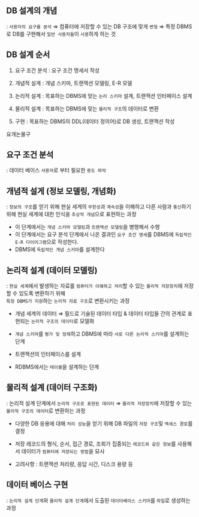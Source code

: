 ## DB 설계의 개념 

: `사용자의 요구를 분석` ⇒ 컴퓨터에 저장할 수 있는 DB 구조에 맞게 `변형` ⇒ 특정 DBMS로 DB를 구현해서 `일반 사용자들`이 `사용`하게 하는 것

## DB 설계 순서 

1) 요구 조건 분석 : 요구 조건 명세서 작성

2) 개념적 설계 : 개념 스키마, 트랜잭션 모델링, E-R 모델

3) 논리적 설계 : 목표하는 DBMS에 맞는 `논리 스키마` 설계, 트랜잭션 인터페이스 설계

4) 물리적 설계 : 목표하는 DBMS에 맞는 `물리적 구조`의 데이터로 변환

5) 구현 : 목표하는 DBMS의 DDL(데이터 정의어)로 DB 생성, 트랜잭션 작성

요개논물구

## 요구 조건 분석 

: 데이터 베이스 `사용자`로 부터 필요한 `용도 파악`

## 개념적 설게 (정보 모델링, 개념화) 

: `정보의 구조`를 얻기 위해 현실 세계의 `무한성`과 `계속성`을 이해하고 다른 사람과 `통신`하기 위해 현실 세계에 대한 인식을 `추상적 개념`으로 표현하는 과정

- 이 단계에서는 `개념 스키마 모델링`과 `트랜잭션 모델링`을 병행해서 수행
- 이 단계에서는 요구 분석 단계에서 나온 결과인 `요구 조건 명세`를 DBMS에 `독립적인 E-R 다이어그램`으로 작성한다.
- DBMS에 `독립적인 개념 스키마`를 설계한다

## 논리적 설계 (데이터 모델링) 

: `현실 세계`에서 발생하는 자료를 `컴퓨터가 이해하고 처리`할 수 있는 `물리적 저장장치`에 저장할 수 있도록 변환하기 위해  
   `특정 DBMS가 지원`하는 `논리적 자료 구조`로 변환시키는 과정

- 개념 세계의 데이터 ⇒ 필드로 기술된 데이터 타입 & 데이터 타입들 간의 관계로 표현되는 `논리적 구조의 데이터`로 모델화

- `개념 스키마`를 `평가 및 정제`하고 DBMS에 따라 `서로 다른 논리적 스키마`를 설계하는 단계
- 트랜잭션의 인터페이스를 설계
- RDBMS에서는 `테이블`을 설계하는 단계 

## 물리적 설계 (데이터 구조화) 

: 논리적 설계 단계에서 `논리적 구조로 표현된 데이터` ⇒ `물리적 저장장치`에 저장할 수 있는 `물리적 구조의 데이터`로 변환하는 과정

- 다양한 DB 응용에 대해 `처리 성능`을 얻기 위해 DB 파일의 `저장 구조`및 `액세스 경로`를 결정
- 저장 레코드의 형식, 순서, 접근 경로, 조회가 집중되는 `레코드와 같은 정보`를 사용해서 데이터가 `컴퓨터에 저장되는 방법`을 묘사

- 고려사항 : 트랜잭션 처리량, 응답 시간, 디스크 용량 등 


## 데이터 베이스 구현 

: `논리적 설계 단계`와 `물리적 설계 단계`에서 도출된 `데이터베이스 스키마`를 `파일`로 생성하는 과정





























